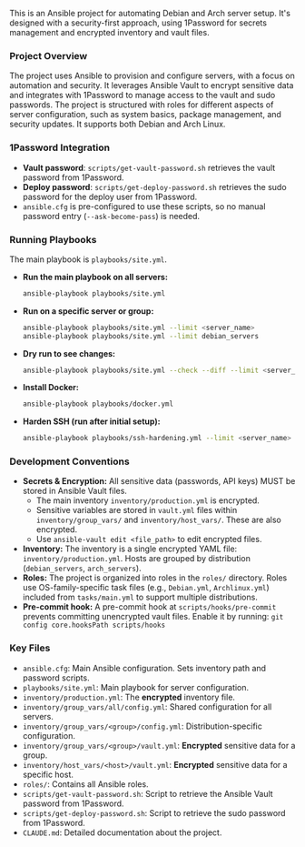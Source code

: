 This is an Ansible project for automating Debian and Arch server setup. It's designed with a security-first approach, using 1Password for secrets management and encrypted inventory and vault files.

### Project Overview

The project uses Ansible to provision and configure servers, with a focus on automation and security. It leverages Ansible Vault to encrypt sensitive data and integrates with 1Password to manage access to the vault and sudo passwords. The project is structured with roles for different aspects of server configuration, such as system basics, package management, and security updates. It supports both Debian and Arch Linux.

### 1Password Integration

- **Vault password**: `scripts/get-vault-password.sh` retrieves the vault password from 1Password.
- **Deploy password**: `scripts/get-deploy-password.sh` retrieves the sudo password for the deploy user from 1Password.
- `ansible.cfg` is pre-configured to use these scripts, so no manual password entry (`--ask-become-pass`) is needed.

### Running Playbooks

The main playbook is `playbooks/site.yml`.

- **Run the main playbook on all servers:**
  ```bash
  ansible-playbook playbooks/site.yml
  ```

- **Run on a specific server or group:**
  ```bash
  ansible-playbook playbooks/site.yml --limit <server_name>
  ansible-playbook playbooks/site.yml --limit debian_servers
  ```

- **Dry run to see changes:**
  ```bash
  ansible-playbook playbooks/site.yml --check --diff --limit <server_name>
  ```

- **Install Docker:**
  ```bash
  ansible-playbook playbooks/docker.yml
  ```

- **Harden SSH (run after initial setup):**
  ```bash
  ansible-playbook playbooks/ssh-hardening.yml --limit <server_name>
  ```

### Development Conventions

- **Secrets & Encryption:** All sensitive data (passwords, API keys) MUST be stored in Ansible Vault files.
  - The main inventory `inventory/production.yml` is encrypted.
  - Sensitive variables are stored in `vault.yml` files within `inventory/group_vars/` and `inventory/host_vars/`. These are also encrypted.
  - Use `ansible-vault edit <file_path>` to edit encrypted files.
- **Inventory:** The inventory is a single encrypted YAML file: `inventory/production.yml`. Hosts are grouped by distribution (`debian_servers`, `arch_servers`).
- **Roles:** The project is organized into roles in the `roles/` directory. Roles use OS-family-specific task files (e.g., `Debian.yml`, `Archlinux.yml`) included from `tasks/main.yml` to support multiple distributions.
- **Pre-commit hook:** A pre-commit hook at `scripts/hooks/pre-commit` prevents committing unencrypted vault files. Enable it by running: `git config core.hooksPath scripts/hooks`

### Key Files

- `ansible.cfg`: Main Ansible configuration. Sets inventory path and password scripts.
- `playbooks/site.yml`: Main playbook for server configuration.
- `inventory/production.yml`: The **encrypted** inventory file.
- `inventory/group_vars/all/config.yml`: Shared configuration for all servers.
- `inventory/group_vars/<group>/config.yml`: Distribution-specific configuration.
- `inventory/group_vars/<group>/vault.yml`: **Encrypted** sensitive data for a group.
- `inventory/host_vars/<host>/vault.yml`: **Encrypted** sensitive data for a specific host.
- `roles/`: Contains all Ansible roles.
- `scripts/get-vault-password.sh`: Script to retrieve the Ansible Vault password from 1Password.
- `scripts/get-deploy-password.sh`: Script to retrieve the sudo password from 1Password.
- `CLAUDE.md`: Detailed documentation about the project.